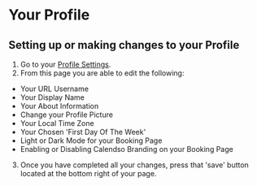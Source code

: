 # Your Profile

## Setting up or making changes to your Profile

1. Go to your [Profile Settings](https://app.cal.com/settings/profile).
2. From this page you are able to edit the following:
- Your URL Username
- Your Display Name
- Your About Information
- Change your Profile Picture
- Your Local Time Zone
- Your Chosen 'First Day Of The Week'
- Light or Dark Mode for your Booking Page
- Enabling or Disabling Calendso Branding on your Booking Page

3. Once you have completed all your changes, press that 'save' button located at the bottom right of your page.
